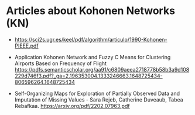 # Articles about Kohonen Networks (KN) 

- https://sci2s.ugr.es/keel/pdf/algorithm/articulo/1990-Kohonen-PIEEE.pdf

- Application Kohonen Network and Fuzzy C Means for Clustering Airports Based on Frequency of Flight https://pdfs.semanticscholar.org/aa91/c6809aeea2718778b58b3a9d108229d746f3.pdf?_ga=2.196353004.1333246663.1648725434-806596264.1648725434

- Self-Organizing Maps for Exploration of Partially Observed Data and
Imputation of Missing Values -
Sara Rejeb,
Catherine Duveaub,
Tabea Rebafkaa.
https://arxiv.org/pdf/2202.07963.pdf
